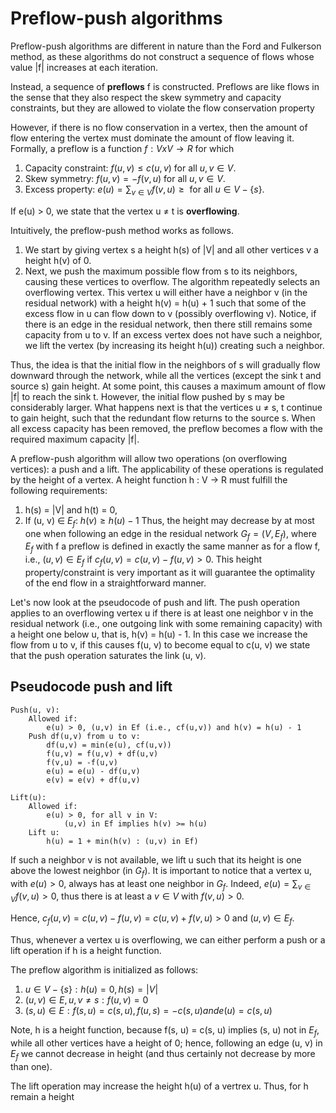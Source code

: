 # Preflow-push algorithms
Preflow-push algorithms are different in nature than the Ford and Fulkerson method, as these algorithms do not construct a sequence of flows whose value |f| increases at each iteration.

Instead, a sequence of **preflows** f is constructed. Preflows are like flows in the sense that they also respect the skew symmetry and capacity constraints, but they are allowed to violate the flow conservation property

However, if there is no flow conservation in a vertex, then the amount of flow entering the vertex must dominate the amount of flow leaving it. Formally, a preflow is a function $f: V x V \rightarrow R$ for which
1. Capacity constraint: $f(u, v) \le c(u, v) \text{ for all } u, v \in V$.
2. Skew symmetry: $f(u,v) = -f(v,u) \text{ for all } u, v \in V$.
3. Excess property: $e(u) = \sum_{v\in V} f(v,u) \ge  \text{ for all } u \in V - \{s\}$.

If e(u) $\gt$ 0, we state that the vertex u $\ne$ t is **overflowing**. 

Intuitively, the preflow-push method works as follows. 
1. We start by giving vertex s a height h(s) of |V| and all other vertices v a height h(v) of 0.
2. Next, we push the maximum possible flow from s to its neighbors, causing these vertices to overflow. The algorithm repeatedly selects an overflowing vertex. This vertex u will either have a neighbor v (in the residual network) with a height h(v) = h(u) + 1 such that some of the excess flow in u can flow down to v (possibly overflowing v). Notice, if there is an edge in the residual network, then there still remains some capacity from u to v. If an excess vertex does not have such a neighbor, we lift the vertex (by increasing its height h(u)) creating such a neighbor.

Thus, the idea is that the initial flow in the neighbors of s will gradually flow downward through the network, while all the vertices (except the sink t and source s) gain height. At some point, this causes a maximum amount of flow |f| to reach the sink t. However, the initial flow pushed by s may be considerably larger. What happens next is that the vertices u $\ne$ s, t continue to gain height, such that the redundant flow returns to the source s. When all excess capacity has been removed, the preflow becomes a flow with the required maximum capacity |f|. 

A preflow-push algorithm will allow two operations (on overflowing vertices): a push and a lift. The applicability of these operations is regulated by the height of a vertex. A height function h : V $\rightarrow$ R must fulfill the following requirements:
1. h(s) = |V| and h(t) = 0,
2. If (u, v) $\in$ $E_f$: $h(v) \ge h(u) - 1$
Thus, the height may decrease by at most one when following an edge in the residual network $G_f = (V, E_f)$, where $E_f$ with f a preflow is defined in exactly the same manner as for a flow f, i.e., $(u, v) \in E_f \text{ if } c_f(u, v) = c(u, v) - f(u, v) \gt 0$. This height property/constraint is very important as it will guarantee the optimality of the end flow in a straightforward manner.

Let's now look at the pseudocode of push and lift. The push operation applies to an overflowing vertex u if there is at least one neighbor v in the residual network (i.e., one outgoing link with some remaining capacity) with a height one below u, that is, h(v) = h(u) - 1. In this case we increase the flow from u to v, if this causes f(u, v) to become equal to c(u, v) we state that the push operation saturates the link (u, v).
## Pseudocode push and lift
```
Push(u, v):
	Allowed if:
		e(u) > 0, (u,v) in Ef (i.e., cf(u,v)) and h(v) = h(u) - 1
	Push df(u,v) from u to v:
		df(u,v) = min(e(u), cf(u,v))
		f(u,v) = f(u,v) + df(u,v)
		f(v,u) = -f(u,v)
		e(u) = e(u) - df(u,v)
		e(v) = e(v) + df(u,v)
```

```
Lift(u):
	Allowed if:
		e(u) > 0, for all v in V:
			(u,v) in Ef implies h(v) >= h(u)
	Lift u:
		h(u) = 1 + min(h(v) : (u,v) in Ef)
```

If such a neighbor v is not available, we lift u such that its height is one above the lowest neighbor (in $G_f$). It is important to notice that a vertex u, with $e(u) \gt 0$, always has at least one neighbor in $G_f$. Indeed, $e(u) = \sum_{v\in V}f(v, u) \gt 0$, thus there is at least a $v \in V$ with $f(v, u) \gt 0$. 

Hence,
	$c_f(u, v) = c(u, v) - f(u, v) = c(u, v) + f(v, u) \gt 0$
and $(u, v) \in E_f$. 

Thus, whenever a vertex u is overflowing, we can either perform a push or a lift operation if h is a height function.

The preflow algorithm is initialized as follows:
1. $u \in V - \{s\} : h(u) = 0, h(s) = |V|$
2. $(u, v) \in E, u, v \ne s : f(u, v) = 0$
3. $(s, u) \in E : f(s, u) = c(s, u), f(u, s) = -c(s,u) and e(u) = c(s,u)$

Note, h is a height function, because f(s, u) = c(s, u) implies (s, u) not in $E_f$, while all other vertices have a height of 0; hence, following an edge (u, v) in $E_f$ we cannot decrease in height (and thus certainly not decrease by more than one).

The lift operation may increase the height h(u) of a vertrex u. Thus, for h remain a height